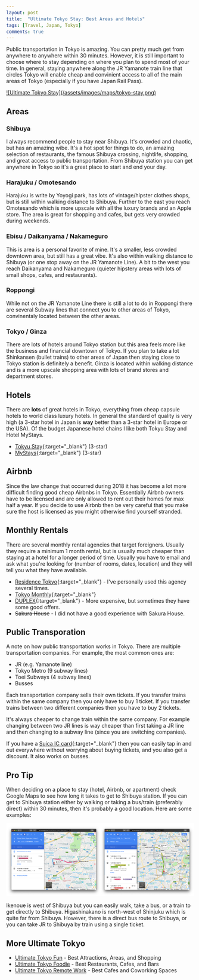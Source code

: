 ```yaml
---
layout: post
title:  "Ultimate Tokyo Stay: Best Areas and Hotels"
tags: [Travel, Japan, Tokyo]
comments: true
---
```


Public transportation in Tokyo is amazing. You can pretty much get from anywhere to anywhere within 30 minutes. However, it is still important to choose where to stay depending on where you plan to spend most of your time. In general, staying anywhere along the JR Yamanote train line that circles Tokyo will enable cheap and convinient access to all of the main areas of Tokyo (especially if you have Japan Rail Pass). 

<a href="https://drive.google.com/open?id=1rSZc0NBJj9mI_rNa5HCq7uZvB2AZn_yH&usp=sharing" target="_blank">
![Ultimate Tokyo Stay](/assets/images/maps/tokyo-stay.png)
</a>

## Areas

### Shibuya
I always recommend people to stay near Shibuya. It's crowded and chaotic, but has an amazing wibe. It's a hot spot for things to do, an amazing selection of restaurants, the famous Shibuya crossing, nightlife, shopping, and great access to public transportation. From Shibuya station you can get anywhere in Tokyo so it's a great place to start and end your day.

### Harajuku / Omotesando
Harajuku is write by Yoyogi park, has lots of vintage/hipster clothes shops, but is still within walking distance to Shibuya. Further to the east you reach Omotesando which is more upscale with all the luxury brands and an Apple store. The area is great for shopping and cafes, but gets very crowded during weekends.

### Ebisu / Daikanyama / Nakameguro
This is area is a personal favorite of mine. It's a smaller, less crowded downtown area, but still has a great vibe. It's also within walking distance to Shibuya (or one stop away on the JR Yamanote Line). A bit to the west you reach Daikanyama and Nakameguro (quieter hipstery areas with lots of small shops, cafes, and restaurants).

### Roppongi
While not on the JR Yamanote Line there is still a lot to do in Roppongi there are several Subway lines that connect you to other areas of Tokyo, convinentaly located between the other areas.

### Tokyo / Ginza
There are lots of hotels around Tokyo station but this area feels more like the business and financial downtown of Tokyo. If you plan to take a lot Shinkansen (bullet trains) to other areas of Japan then staying close to Tokyo station is definitely a benefit. Ginza is located within walking distance and is a more upscale shopping area with lots of brand stores and department stores.

## Hotels
There are **lots** of great hotels in Tokyo, everything from cheap capsule hotels to world class luxury hotels. In general the standard of quality is very high (a 3-star hotel in Japan is **way** better than a 3-star hotel in Europe or the USA). Of the budget Japanese hotel chains I like both Tokyu Stay and Hotel MyStays.

- [Tokyu Stay](https://www.tokyustay.co.jp/e/){:target="_blank"} (3-star)
- [MyStays](https://www.mystays.com/en-us/){:target="_blank"} (3-star)


## Airbnb
Since the law change that occurred during 2018 it has become a lot more difficult finding good cheap Airbnbs in Tokyo. Essentially Airbnb owners have to be licensed and are only allowed to rent out their homes for max half a year. If you decide to use Airbnb then be very careful that you make sure the host is licensed as you might otherwise find yourself stranded.


## Monthly Rentals
There are several monthly rental agencies that target foreigners. Usually they require a minimum 1 month rental, but is usually much cheaper than staying at a hotel for a longer period of time. Usually you have to email and ask what you're looking for (number of rooms, dates, location) and they will tell you what they have available.

- [Residence Tokyo](http://residencetokyo.com){:target="_blank"} - I've personally used this agency several times.
- [Tokyo Monthly](https://www.tokyo-monthly.jp/en/){:target="_blank"}
- [DUPLEX](http://duplexcs.jp/eng/){:target="_blank"} - More expensive, but sometimes they have some good offers.
- ~~Sakura House~~ - I did not have a good experience with Sakura House.


## Public Transporation
A note on how public transportation works in Tokyo. There are multiple transportation companies. For example, the most common ones are:

- JR (e.g. Yamanote line)
- Tokyo Metro (9 subway lines)
- Toei Subways (4 subway lines)
- Busses

Each transportation company sells their own tickets. If you transfer trains within the same company then you only have to buy 1 ticket. If you transfer trains between two different companies then you have to buy 2 tickets. 

It's always cheaper to change train within the same company. For example changing between two JR lines is way cheaper than first taking a JR line and then changing to a subway line (since you are switching companies).

If you have a [Suica IC card](http://www.jreast.co.jp/e/pass/suica.html){:target="_blank"} then you can easily tap in and out everywhere without worrying about buying tickets, and you also get a discount. It also works on busses.


## Pro Tip
When deciding on a place to stay (hotel, Airbnb, or apartment) check Google Maps to see how long it takes to get to Shibuya station. If you can get to Shibuya station either by walking or taking a bus/train (preferably direct) within 30 minutes, then it's probably a good location. Here are some examples:

![Ultimate Tokyo Stay Google Maps](/assets/images/maps/google-maps.png)

Ikenoue is west of Shibuya but you can easily walk, take a bus, or a train to get directly to Shibuya. Higashinakano is north-west of Shinjuku which is quite far from Shibuya. However, there is a direct bus route to Shibuya, or you can take JR to Shibuya by train using a single ticket.


## More Ultimate Tokyo
* [Ultimate Tokyo Fun](/2018/10/29/ultimate-tokyo-fun/) - Best Attractions, Areas, and Shopping
* [Ultimate Tokyo Foodie](/2018/10/30/ultimate-tokyo-foodie/) - Best Restaurants, Cafes, and Bars
* [Ultimate Tokyo Remote Work](/2018/10/31/ultimate-tokyo-remote-work/) - Best Cafes and Coworking Spaces
